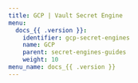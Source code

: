 ```yaml
---
title: GCP | Vault Secret Engine
menu:
  docs_{{ .version }}:
    identifier: gcp-secret-engines
    name: GCP
    parent: secret-engines-guides
    weight: 10
menu_name: docs_{{ .version }}
---
```

